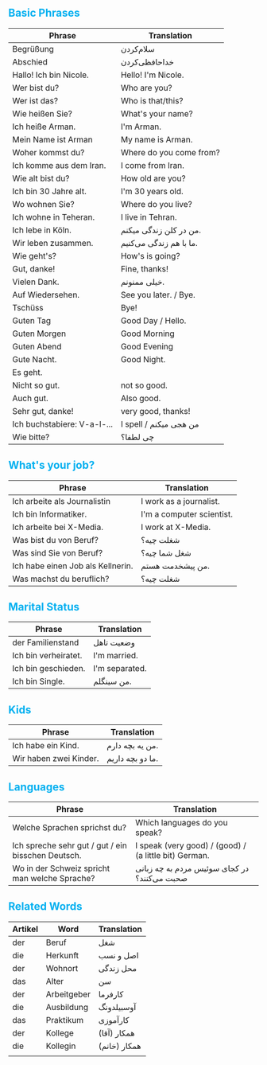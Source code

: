 ## <font color="#00b0f0">Basic Phrases</font>

| Phrase                      | Translation             |
| --------------------------- | ----------------------- |
| Begrüßung                   | سلام‌کردن               |
| Abschied                    | خداحافظی‌کردن           |
| Hallo! Ich bin Nicole.      | Hello! I'm Nicole.      |
| Wer bist du?                | Who are you?            |
| Wer ist das?                | Who is that/this?       |
| Wie heißen Sie?             | What's your name?       |
| Ich heiße Arman.            | I'm Arman.              |
| Mein Name ist Arman         | My name is Arman.       |
| Woher kommst du?            | Where do you come from? |
| Ich komme aus dem Iran.     | I come from Iran.       |
| Wie alt bist du?            | How old are you?        |
| Ich bin 30 Jahre alt.       | I'm 30 years old.       |
| Wo wohnen Sie?              | Where do you live?      |
| Ich wohne in Teheran.       | I live in Tehran.       |
| Ich lebe in Köln.           | من در کلن زندگی میکنم.  |
| Wir leben zusammen.         | ما با هم زندگی می‌کنیم. |
| Wie geht's?                 | How's is going?         |
| Gut, danke!                 | Fine, thanks!           |
| Vielen Dank.                | خیلی ممنونم.            |
| Auf Wiedersehen.            | See you later. / Bye.   |
| Tschüss                     | Bye!                    |
| Guten Tag                   | Good Day / Hello.       |
| Guten Morgen                | Good Morning            |
| Guten Abend                 | Good Evening            |
| Gute Nacht.                 | Good Night.             |
| Es geht.                    |                         |
| Nicht so gut.               | not so good.            |
| Auch gut.                   | Also good.              |
| Sehr gut, danke!            | very good, thanks!      |
| Ich buchstabiere: V-a-l-... | I spell / من هجی میکنم  |
| Wie bitte?                  | چی لطفا؟                |

## <font color="#00b0f0">What's your job?</font>

| Phrase                            | Translation               |
| --------------------------------- | ------------------------- |
| Ich arbeite als Journalistin      | I work as a journalist.   |
| Ich bin Informatiker.             | I'm a computer scientist. |
| Ich arbeite bei X-Media.          | I work at X-Media.        |
| Was bist du von Beruf?            | شغلت چیه؟                 |
| Was sind Sie von Beruf?           | شغل شما چیه؟              |
| Ich habe einen Job als Kellnerin. | من پیشخدمت هستم.          |
| Was machst du beruflich?          | شغلت چیه؟                 |

## <font color="#00b0f0">Marital Status</font>


| Phrase               | Translation    |
| -------------------- | -------------- |
| der Familienstand    | وضعیت تاهل     |
| Ich bin verheiratet. | I'm married.   |
| Ich bin geschieden.  | I'm separated. |
| Ich bin Single.      | من سینگلم.     |

## <font color="#00b0f0">Kids</font>


| Phrase                 | Translation      |
| ---------------------- | ---------------- |
| Ich habe ein Kind.     | من یه بچه دارم.  |
| Wir haben zwei Kinder. | ما دو بچه داریم. |

## <font color="#00b0f0">Languages</font>


| Phrase                                             | Translation                                           |
| -------------------------------------------------- | ----------------------------------------------------- |
| Welche Sprachen sprichst du?                       | Which languages do you speak?                         |
| Ich spreche sehr gut / gut / ein bisschen Deutsch. | I speak (very good) / (good) / (a little bit) German. |
| Wo in der Schweiz spricht man welche Sprache?      | در کجای سوئیس مردم به چه زبانی صحبت می‌کنند؟          |


## <font color="#00b0f0">Related Words</font>


| Artikel | Word        | Translation  |
| ------- | ----------- | ------------ |
| der     | Beruf       | شغل          |
| die     | Herkunft    | اصل و نسب    |
| der     | Wohnort     | محل زندگی    |
| das     | Alter       | سن           |
| der     | Arbeitgeber | کارفرما      |
| die     | Ausbildung  | آوسبیلدونگ   |
| das     | Praktikum   | کارآموزی     |
| der     | Kollege     | همکار (آقا)  |
| die     | Kollegin    | همکار (خانم) |
|         |             |              |
